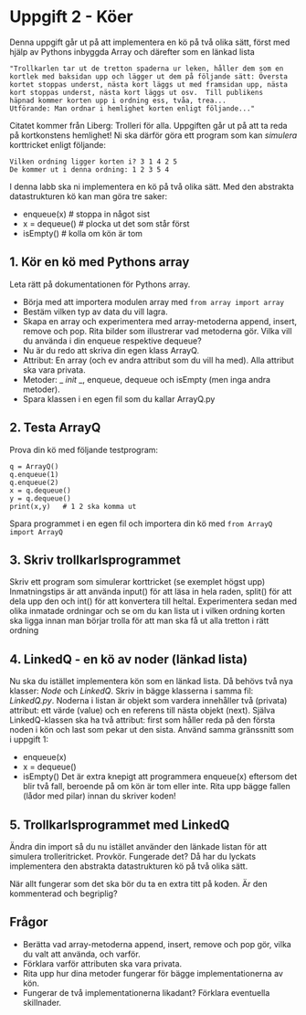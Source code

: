 # Uppgift 2 - Köer
Denna uppgift går ut på att implementera en kö på två olika sätt, först med hjälp av Pythons inbyggda Array och därefter som en länkad lista

```
"Trollkarlen tar ut de tretton spaderna ur leken, håller dem som en
kortlek med baksidan upp och lägger ut dem på följande sätt: Översta
kortet stoppas underst, nästa kort läggs ut med framsidan upp, nästa
kort stoppas underst, nästa kort läggs ut osv.  Till publikens
häpnad kommer korten upp i ordning ess, tvåa, trea...
Utförande: Man ordnar i hemlighet korten enligt följande..."
```
Citatet kommer från Liberg: Trolleri för alla. Uppgiften går ut på att ta reda på kortkonstens hemlighet!
Ni ska därför göra ett program som kan _simulera_ korttricket enligt följande:
```
Vilken ordning ligger korten i? 3 1 4 2 5
De kommer ut i denna ordning: 1 2 3 5 4
```

I denna labb ska ni implementera en kö på två olika sätt. Med den abstrakta datastrukturen kö kan man göra tre saker:
  * enqueue(x)				# stoppa in något sist
  * x = dequeue()			# plocka ut det som står först
  * isEmpty()				# kolla om kön är tom

## 1. Kör en kö med Pythons array
Leta rätt på dokumentationen för Pythons array. 
  * Börja med att importera modulen array med `from array import array`
  * Bestäm vilken typ av data du vill lagra.
  * Skapa en array och experimentera med array-metoderna append, insert, remove och pop. Rita bilder som illustrerar vad metoderna gör. Vilka vill du använda i din enqueue respektive dequeue? 
  * Nu är du redo att skriva din egen klass ArrayQ.
  * Attribut: En array (och ev andra attribut som du vill ha med). Alla attribut ska vara privata.
  * Metoder:  _ _init_ _, enqueue, dequeue och isEmpty (men inga andra metoder).
  * Spara klassen i en egen fil som du kallar ArrayQ.py

## 2. Testa ArrayQ
Prova din kö med följande testprogram:
```
q = ArrayQ()
q.enqueue(1)
q.enqueue(2)
x = q.dequeue()
y = q.dequeue()
print(x,y)   # 1 2 ska komma ut
```
Spara programmet i en egen fil och importera din kö med `from ArrayQ import ArrayQ`

## 3. Skriv trollkarlsprogrammet
Skriv ett program som simulerar korttricket (se exemplet högst upp)
Inmatningstips är att använda input() för att läsa in hela raden, split() för att dela upp den och int() för att konvertera till heltal. Experimentera sedan med olika inmatade ordningar och se om du kan lista ut i vilken ordning korten ska ligga innan man börjar trolla för att man ska få ut alla tretton i rätt ordning

## 4. LinkedQ - en kö av noder (länkad lista)
Nu ska du istället implementera kön som en länkad lista. Då behövs två nya klasser: _Node_ och _LinkedQ_.  Skriv in bägge klasserna i samma fil: _LinkedQ.py_. Noderna i listan är objekt som vardera innehåller två (privata) attribut: ett värde (value) och en referens till nästa objekt (next).
Själva LinkedQ-klassen ska ha två attribut: first som håller reda på den första noden i kön och last som pekar ut den sista. Använd samma gränssnitt som i uppgift 1:
  * enqueue(x)
  * x = dequeue()
  * isEmpty()
Det är extra knepigt att programmera enqueue(x) eftersom det blir två fall, beroende på om kön är tom eller inte. Rita upp bägge fallen (lådor med pilar) innan du skriver koden!

## 5. Trollkarlsprogrammet med LinkedQ
Ändra din import så du nu istället använder den länkade listan för att simulera trolleritricket. Provkör. Fungerade det? Då har du lyckats implementera den abstrakta datastrukturen kö på två olika sätt.

När allt fungerar som det ska bör du ta en extra titt på koden. Är den kommenterad och begriplig? 

## Frågor
  * Berätta vad array-metoderna append, insert, remove och pop gör, vilka du valt att använda, och varför.
  * Förklara varför attributen ska vara privata.
  * Rita upp hur dina metoder fungerar för bägge implementationerna av kön.
  * Fungerar de två implementationerna likadant? Förklara eventuella skillnader.